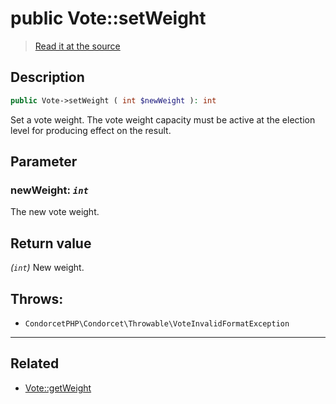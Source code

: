 # public Vote::setWeight

> [Read it at the source](https://github.com/julien-boudry/Condorcet/blob/master/src/Vote.php#L694)

## Description    

```php
public Vote->setWeight ( int $newWeight ): int
```

Set a vote weight. The vote weight capacity must be active at the election level for producing effect on the result.

## Parameter

### **newWeight:** *`int`*   
The new vote weight.    


## Return value   

*(`int`)* New weight.



## Throws:   

* ```CondorcetPHP\Condorcet\Throwable\VoteInvalidFormatException``` 

---------------------------------------

## Related

* [Vote::getWeight](/Docs/api-reference/Vote%20Class/Vote--getWeight.md)    
